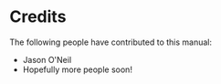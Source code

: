 Credits
=======

The following people have contributed to this manual:

* Jason O'Neil
* Hopefully more people soon!